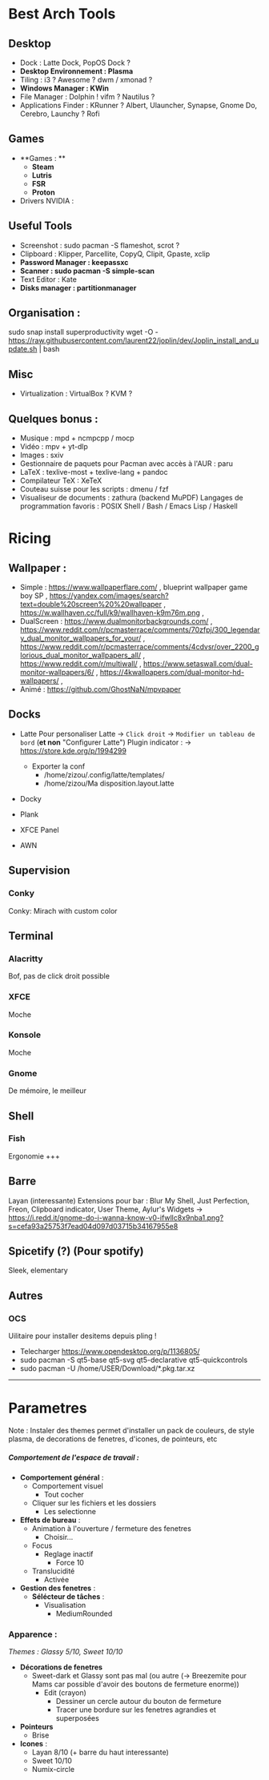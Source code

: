 # Best Arch Tools

## Desktop
* Dock : Latte Dock, PopOS Dock ?
* **Desktop Environnement : Plasma**
* Tiling : i3 ? Awesome ? dwm / xmonad ?
* **Windows Manager : KWin**
* File Manager : Dolphin ! vifm ? Nautilus ?
* Applications Finder : KRunner ? Albert, Ulauncher, Synapse, Gnome Do, Cerebro, Launchy ? Rofi

## Games
* **Games : **
  * **Steam**
  * **Lutris**
  * **FSR**
  * **Proton**
* Drivers NVIDIA : 

## Useful Tools
* Screenshot : sudo pacman -S flameshot, scrot ?
* Clipboard : Klipper, Parcellite, CopyQ, Clipit, Gpaste, xclip
* **Password Manager : keepassxc**
* **Scanner : sudo pacman -S simple-scan**
* Text Editor : Kate
* **Disks manager : partitionmanager**

## Organisation :
sudo snap install superproductivity
wget -O - https://raw.githubusercontent.com/laurent22/joplin/dev/Joplin_install_and_update.sh | bash

## Misc
* Virtualization : VirtualBox ? KVM ?


## Quelques bonus :
- Musique : mpd + ncmpcpp / mocp
- Vidéo : mpv + yt-dlp
- Images : sxiv
- Gestionnaire de paquets pour Pacman avec accès à l'AUR : paru
- LaTeX : texlive-most + texlive-lang + pandoc
- Compilateur TeX : XeTeX
- Couteau suisse pour les scripts : dmenu / fzf
- Visualiseur de documents : zathura (backend MuPDF) 
Langages de programmation favoris : POSIX Shell / Bash / Emacs Lisp / Haskell


# Ricing
## Wallpaper :
 * Simple : https://www.wallpaperflare.com/ , blueprint wallpaper game boy SP , https://yandex.com/images/search?text=double%20screen%20%20wallpaper , https://w.wallhaven.cc/full/k9/wallhaven-k9m76m.png , 
 * DualScreen : https://www.dualmonitorbackgrounds.com/ , https://www.reddit.com/r/pcmasterrace/comments/70zfpj/300_legendary_dual_monitor_wallpapers_for_your/ , https://www.reddit.com/r/pcmasterrace/comments/4cdvsr/over_2200_glorious_dual_monitor_wallpapers_all/ , https://www.reddit.com/r/multiwall/ , https://www.setaswall.com/dual-monitor-wallpapers/6/ , https://4kwallpapers.com/dual-monitor-hd-wallpapers/ , 
 * Animé : https://github.com/GhostNaN/mpvpaper


## Docks 
- Latte
Pour personaliser Latte -> `Click droit` ->  `Modifier un tableau de bord` (**et non** "Configurer Latte")
Plugin indicator : 
-> https://store.kde.org/p/1994299

  - Exporter la conf
	- /home/zizou/.config/latte/templates/
	- /home/zizou/Ma disposition.layout.latte


- Docky
- Plank
- XFCE Panel
- AWN


## Supervision
### Conky
Conky: Mirach with custom color 


## Terminal
### Alacritty 
Bof, pas de click droit possible
### XFCE
Moche
### Konsole
Moche
### Gnome
De mémoire, le meilleur


## Shell
### Fish
Ergonomie +++


## Barre
Layan (interessante)
Extensions pour bar : Blur My Shell, Just Perfection, Freon, Clipboard indicator, User Theme, Aylur's Widgets -> https://i.redd.it/gnome-do-i-wanna-know-v0-ifwllc8x9nba1.png?s=cefa93a25753f7ead04d097d03715b34167955e8


## Spicetify (?) (Pour spotify)
Sleek, elementary 


## Autres
### OCS
Uilitaire pour installer desitems depuis pling !
- Telecharger https://www.opendesktop.org/p/1136805/
- sudo pacman -S qt5-base qt5-svg qt5-declarative qt5-quickcontrols
- sudo pacman -U /home/USER/Download/*.pkg.tar.xz


* * *

# **Parametres**
Note : Instaler des themes permet d'installer un pack de couleurs, de style plasma, de decorations de fenetres, d'icones, de pointeurs, etc
##### Comportement de l'espace de travail : 
- **Comportement général** :
	- Comportement visuel
		- Tout cocher
	- Cliquer sur les fichiers et les dossiers 
		- Les selectionne
- **Effets de bureau** :
	- Animation à l'ouverture / fermeture des fenetres
		- Choisir...
	- Focus
		- Reglage inactif
			- Force 10
	- Translucidité
		- Activée
- **Gestion des fenetres** :
	- **Sélécteur de tâches** :
		- Visualisation
			- MediumRounded
### **Apparence** :
*Themes : Glassy 5/10, Sweet 10/10*
- **Décorations de fenetres**
	- Sweet-dark et Glassy sont pas mal (ou autre (-> Breezemite pour Mams car possible d'avoir des boutons de fermeture enorme))
		- Edit (crayon)
			- Dessiner un cercle autour du bouton de fermeture
			- Tracer une bordure sur les fenetres agrandies et superposées
- **Pointeurs**
	- Brise
- **Icones** :
	- Layan 8/10 (+ barre du haut interessante)
	- Sweet 10/10
	- Numix-circle
		

